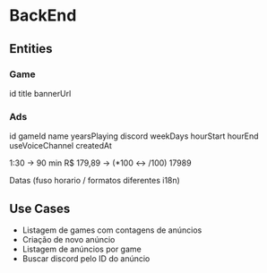 # BackEnd

## Entities

### Game

id
title
bannerUrl

### Ads

id
gameId
name
yearsPlaying
discord
weekDays
hourStart
hourEnd
useVoiceChannel
createdAt

1:30 -> 90 min
R$ 179,89 -> (*100 <-> /100) 17989

Datas (fuso horario / formatos diferentes i18n)

## Use Cases
- Listagem de games com contagens de anúncios
- Criação de novo anúncio
- Listagem de anúncios por game
- Buscar discord pelo ID do anúncio

